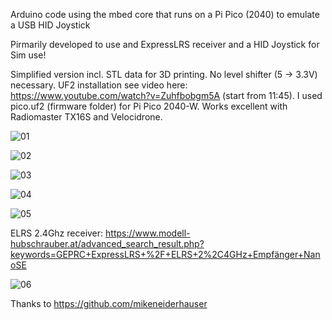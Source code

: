 Arduino code using the mbed core that runs on a Pi Pico (2040) to emulate a USB HID Joystick

Pirmarily developed to use and ExpressLRS receiver and a HID Joystick for Sim use!

Simplified version incl. STL data for 3D printing.
No level shifter (5 -> 3.3V) necessary.
UF2 installation see video here: https://www.youtube.com/watch?v=Zuhfbobgm5A (start from 11:45).
I used pico.uf2 (firmware folder) for Pi Pico 2040-W.
Works excellent with Radiomaster TX16S and Velocidrone.

![01](https://github.com/user-attachments/assets/25dc37c7-c032-4da8-bbe6-f6a32554a950)

![02](https://github.com/user-attachments/assets/f1900887-c805-494d-b3c9-42509b0a45bc)

![03](https://github.com/user-attachments/assets/03329d9e-197a-4de5-b076-ca671f89f41c)

![04](https://github.com/user-attachments/assets/c94d1827-da4a-4fc3-8b86-07bd29e874b7)

![05](https://github.com/user-attachments/assets/4d3cd4aa-e8de-4e7d-9e1a-adb0a4a0c5d7)

ELRS 2.4Ghz receiver: https://www.modell-hubschrauber.at/advanced_search_result.php?keywords=GEPRC+ExpressLRS+%2F+ELRS+2%2C4GHz+Empfänger+NanoSE

![06](https://github.com/user-attachments/assets/c3f75fe1-7aca-4091-84a2-2d5441f5c741)


Thanks to https://github.com/mikeneiderhauser
